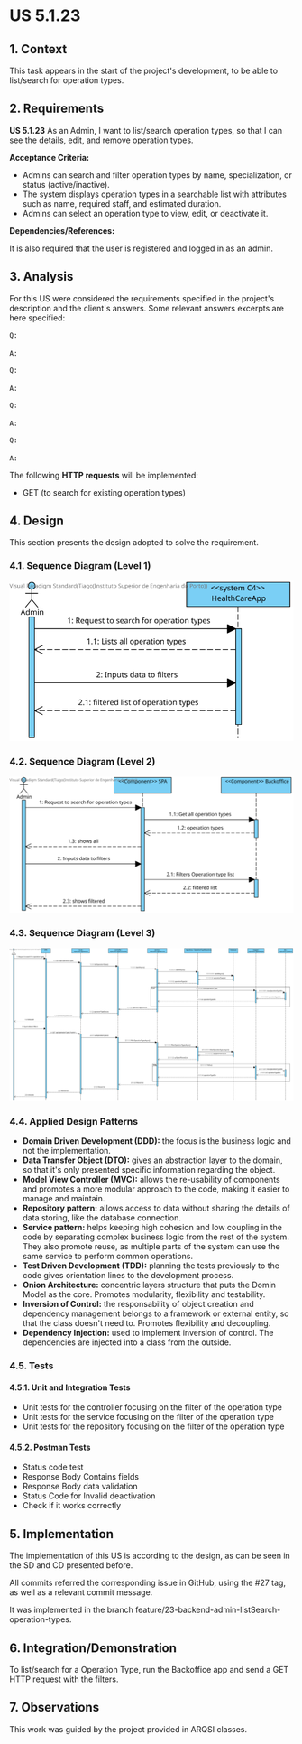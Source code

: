 # US 5.1.23

## 1. Context

This task appears in the start of the project's development, to be able to list/search for operation types.


## 2. Requirements

**US 5.1.23** As an Admin, I want to list/search operation types, so that I can see the details, edit, and remove operation types.

**Acceptance Criteria:**
- Admins can search and filter operation types by name, specialization, or status (active/inactive).
- The system displays operation types in a searchable list with attributes such as name, required staff, and estimated duration.
- Admins can select an operation type to view, edit, or deactivate it.


**Dependencies/References:**

It is also required that the user is registered and logged in as an admin.


## 3. Analysis

For this US were considered the requirements specified in the project's description and the client's answers. 
Some relevant answers excerpts are here specified:


```
Q: 

A: 
```

```
Q: 

A: 
```

```
Q: 

A: 
```

```
Q: 

A: 
```

The following **HTTP requests** will be implemented:
- GET (to search for existing operation types)


## 4. Design

This section presents the design adopted to solve the requirement.

### 4.1. Sequence Diagram (Level 1)

![SSD_Lvl1.png](SD1.svg) 


### 4.2. Sequence Diagram (Level 2)

![SSD_Lvl1.png](SD2.svg) 


### 4.3. Sequence Diagram (Level 3)

![SSD_Lvl1.png](SD3.svg) 

### 4.4. Applied Design Patterns

- **Domain Driven Development (DDD):** the focus is the business logic and not the implementation.
- **Data Transfer Object (DTO):** gives an abstraction layer to the domain, so that it's only presented specific information regarding the object.
- **Model View Controller (MVC):** allows the re-usability of components and promotes a more modular approach to the code, making it easier to manage and maintain.
- **Repository pattern:** allows access to data without sharing the details of data storing, like the database connection.
- **Service pattern:** helps keeping high cohesion and low coupling in the code by separating complex business logic from the rest of the system. They also promote reuse, as multiple parts of the system can use the same service to perform common operations.
- **Test Driven Development (TDD):** planning the tests previously to the code gives orientation lines to the development process.
- **Onion Architecture:** concentric layers structure that puts the Domin Model as the core. Promotes modularity, flexibility and testability.
- **Inversion of Control:** the responsability of object creation and dependency management belongs to a framework or external entity, so that the class doesn't need to. Promotes flexibility and decoupling.
- **Dependency Injection:** used to implement inversion of control. The dependencies are injected into a class from the outside.


### 4.5. Tests

#### 4.5.1. Unit and Integration Tests

- Unit tests for the controller focusing on the filter of the operation type
- Unit tests for the service focusing on the filter of the operation type
- Unit tests for the repository focusing on the filter of the operation type


#### 4.5.2. Postman Tests

- Status code test
- Response Body Contains fields
- Response Body data validation
- Status Code for Invalid deactivation
- Check if it works correctly


## 5. Implementation

The implementation of this US is according to the design, as can be seen in the SD and CD presented before.

All commits referred the corresponding issue in GitHub, using the #27 tag, as well as a relevant commit message.

It was implemented in the branch feature/23-backend-admin-listSearch-operation-types.


## 6. Integration/Demonstration

To list/search for a Operation Type, run the Backoffice app and send a GET HTTP request with the filters.

## 7. Observations

This work was guided by the project provided in ARQSI classes.